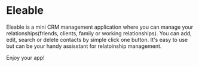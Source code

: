 # Eleable
Eleable is a mini CRM management application where you can manage your relationships(friends, clients, family or working relationships). 
You can add, edit, search or delete contacts by simple click one button. It's easy to use but can be your handy assisstant for relatoinship management.

Enjoy your app!
